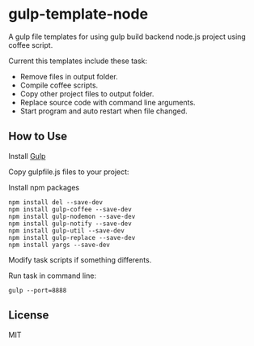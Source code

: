 gulp-template-node
===================

A gulp file templates for using gulp build backend node.js project using coffee script.

Current this templates include these task:

* Remove files in output folder.
* Compile coffee scripts.
* Copy other project files to output folder.
* Replace source code with command line arguments.
* Start program and auto restart when file changed.

## How to Use

Install [Gulp](http://gulpjs.com/)


Copy gulpfile.js files to your project:

Install npm packages

```
npm install del --save-dev
npm install gulp-coffee --save-dev
npm install gulp-nodemon --save-dev
npm install gulp-notify --save-dev
npm install gulp-util --save-dev
npm install gulp-replace --save-dev
npm install yargs --save-dev
```

Modify task scripts if something differents. 

Run task in command line:

```
gulp --port=8888
```

## License

MIT

